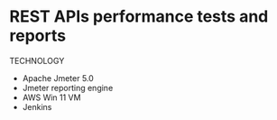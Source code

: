 # REST APIs performance tests and reports

TECHNOLOGY
- Apache Jmeter 5.0
- Jmeter reporting engine
- AWS Win 11 VM
- Jenkins
